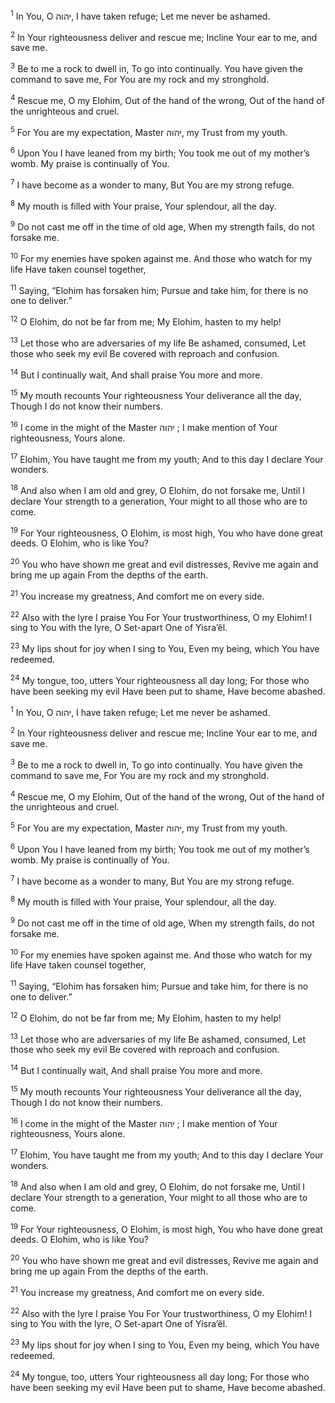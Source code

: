 <sup>1</sup> In You, O יהוה, I have taken refuge; Let me never be ashamed.

<sup>2</sup> In Your righteousness deliver and rescue me; Incline Your ear to me, and save me.

<sup>3</sup> Be to me a rock to dwell in, To go into continually. You have given the command to save me, For You are my rock and my stronghold.

<sup>4</sup> Rescue me, O my Elohim, Out of the hand of the wrong, Out of the hand of the unrighteous and cruel.

<sup>5</sup> For You are my expectation, Master יהוה, my Trust from my youth.

<sup>6</sup> Upon You I have leaned from my birth; You took me out of my mother’s womb. My praise is continually of You.

<sup>7</sup> I have become as a wonder to many, But You are my strong refuge.

<sup>8</sup> My mouth is filled with Your praise, Your splendour, all the day.

<sup>9</sup> Do not cast me off in the time of old age, When my strength fails, do not forsake me.

<sup>10</sup> For my enemies have spoken against me. And those who watch for my life Have taken counsel together,

<sup>11</sup> Saying, “Elohim has forsaken him; Pursue and take him, for there is no one to deliver.”

<sup>12</sup> O Elohim, do not be far from me; My Elohim, hasten to my help!

<sup>13</sup> Let those who are adversaries of my life Be ashamed, consumed, Let those who seek my evil Be covered with reproach and confusion.

<sup>14</sup> But I continually wait, And shall praise You more and more.

<sup>15</sup> My mouth recounts Your righteousness Your deliverance all the day, Though I do not know their numbers.

<sup>16</sup> I come in the might of the Master יהוה ; I make mention of Your righteousness, Yours alone.

<sup>17</sup> Elohim, You have taught me from my youth; And to this day I declare Your wonders.

<sup>18</sup> And also when I am old and grey, O Elohim, do not forsake me, Until I declare Your strength to a generation, Your might to all those who are to come.

<sup>19</sup> For Your righteousness, O Elohim, is most high, You who have done great deeds. O Elohim, who is like You?

<sup>20</sup> You who have shown me great and evil distresses, Revive me again and bring me up again From the depths of the earth.

<sup>21</sup> You increase my greatness, And comfort me on every side.

<sup>22</sup> Also with the lyre I praise You For Your trustworthiness, O my Elohim! I sing to You with the lyre, O Set-apart One of Yisra’ĕl.

<sup>23</sup> My lips shout for joy when I sing to You, Even my being, which You have redeemed.

<sup>24</sup> My tongue, too, utters Your righteousness all day long; For those who have been seeking my evil Have been put to shame, Have become abashed.

<sup>1</sup> In You, O יהוה, I have taken refuge; Let me never be ashamed.

<sup>2</sup> In Your righteousness deliver and rescue me; Incline Your ear to me, and save me.

<sup>3</sup> Be to me a rock to dwell in, To go into continually. You have given the command to save me, For You are my rock and my stronghold.

<sup>4</sup> Rescue me, O my Elohim, Out of the hand of the wrong, Out of the hand of the unrighteous and cruel.

<sup>5</sup> For You are my expectation, Master יהוה, my Trust from my youth.

<sup>6</sup> Upon You I have leaned from my birth; You took me out of my mother’s womb. My praise is continually of You.

<sup>7</sup> I have become as a wonder to many, But You are my strong refuge.

<sup>8</sup> My mouth is filled with Your praise, Your splendour, all the day.

<sup>9</sup> Do not cast me off in the time of old age, When my strength fails, do not forsake me.

<sup>10</sup> For my enemies have spoken against me. And those who watch for my life Have taken counsel together,

<sup>11</sup> Saying, “Elohim has forsaken him; Pursue and take him, for there is no one to deliver.”

<sup>12</sup> O Elohim, do not be far from me; My Elohim, hasten to my help!

<sup>13</sup> Let those who are adversaries of my life Be ashamed, consumed, Let those who seek my evil Be covered with reproach and confusion.

<sup>14</sup> But I continually wait, And shall praise You more and more.

<sup>15</sup> My mouth recounts Your righteousness Your deliverance all the day, Though I do not know their numbers.

<sup>16</sup> I come in the might of the Master יהוה ; I make mention of Your righteousness, Yours alone.

<sup>17</sup> Elohim, You have taught me from my youth; And to this day I declare Your wonders.

<sup>18</sup> And also when I am old and grey, O Elohim, do not forsake me, Until I declare Your strength to a generation, Your might to all those who are to come.

<sup>19</sup> For Your righteousness, O Elohim, is most high, You who have done great deeds. O Elohim, who is like You?

<sup>20</sup> You who have shown me great and evil distresses, Revive me again and bring me up again From the depths of the earth.

<sup>21</sup> You increase my greatness, And comfort me on every side.

<sup>22</sup> Also with the lyre I praise You For Your trustworthiness, O my Elohim! I sing to You with the lyre, O Set-apart One of Yisra’ĕl.

<sup>23</sup> My lips shout for joy when I sing to You, Even my being, which You have redeemed.

<sup>24</sup> My tongue, too, utters Your righteousness all day long; For those who have been seeking my evil Have been put to shame, Have become abashed.

